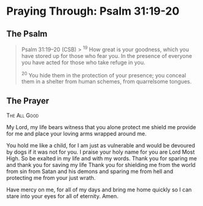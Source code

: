 # Praying Through: Psalm 31:19-20

## The Psalm

>Psalm 31:19–20 (CSB)  >
><sup>19</sup> How great is your goodness, which you have stored up for those who fear you. In the presence of everyone you have acted for those who take refuge in you. 
>
><sup>20</sup> You hide them in the protection of your presence; you conceal them in a shelter from human schemes, from quarrelsome tongues.

## The Prayer

<div style="font-variant: small-caps;">The All Good</div>


My Lord,
  my life bears witness
  that you alone protect me
  shield me
  provide for me
  and place your loving arms
  wrapped around me.

You hold me like a child,
  for I am just as vulnerable
  and would be devoured by dogs
  if it was not for you.
I praise your holy name
  for you are Lord Most High.
  So be exalted
  in my life
  and with my words.
Thank you for sparing me
 and thank you for saving my life
 Thank you for shielding me
 from the world
 from sin
 from Satan and his demons
 and sparing me from hell
 and protecting me
 from your just wrath.

Have mercy on me,
  for all of my days
  and bring me home quickly
  so I can stare into your eyes
  for all of eternity.
Amen.
